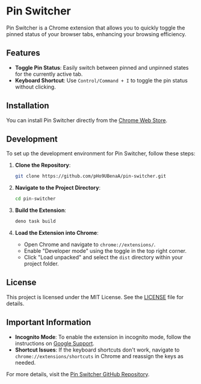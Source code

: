 # Pin Switcher

Pin Switcher is a Chrome extension that allows you to quickly toggle the pinned
status of your browser tabs, enhancing your browsing efficiency.

## Features

- **Toggle Pin Status**: Easily switch between pinned and unpinned states for
  the currently active tab.
- **Keyboard Shortcut**: Use `Control/Command + I` to toggle the pin status
  without clicking.

## Installation

You can install Pin Switcher directly from the
[Chrome Web Store](https://chromewebstore.google.com/).

## Development

To set up the development environment for Pin Switcher, follow these steps:

1. **Clone the Repository**:

   ```bash
   git clone https://github.com/pHo9UBenaA/pin-switcher.git
   ```

2. **Navigate to the Project Directory**:

   ```bash
   cd pin-switcher
   ```

3. **Build the Extension**:

   ```bash
   deno task build
   ```

4. **Load the Extension into Chrome**:

   - Open Chrome and navigate to `chrome://extensions/`.
   - Enable "Developer mode" using the toggle in the top right corner.
   - Click "Load unpacked" and select the `dist` directory within your project
     folder.

## License

This project is licensed under the MIT License. See the
[LICENSE](https://github.com/pHo9UBenaA/pin-switcher/blob/master/LICENSE) file
for details.

## Important Information

- **Incognito Mode**: To enable the extension in incognito mode, follow the
  instructions on
  [Google Support](https://support.google.com/chrome/answer/95464).
- **Shortcut Issues**: If the keyboard shortcuts don't work, navigate to
  `chrome://extensions/shortcuts` in Chrome and reassign the keys as needed.

For more details, visit the
[Pin Switcher GitHub Repository](https://github.com/pHo9UBenaA/pin-switcher).
